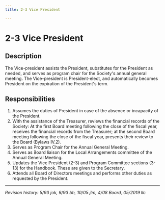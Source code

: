 ```yaml
---
title: 2-3 Vice President

---
```


# 2-3 Vice President

## Description

The Vice-president assists the President, substitutes for the President as needed, and serves as program chair for the Society's annual general meeting. The Vice-president is President-elect, and automatically becomes President on the expiration of the President's term.

## Responsibilities

1. Assumes the duties of President in case of the absence or incapacity of the President.
2. With the assistance of the Treasurer, reviews the financial records of the Society: At the first Board meeting following the close of the fiscal year, receives the financial records from the Treasurer; at the second Board meeting following the close of the fiscal year, presents their review to the Board (Bylaws IV.2).
3. Serves as Program Chair for the Annual General Meeting.
4. Serves as Board liaison for the Local Arrangements committee of the Annual General Meeting.
5. Updates the Vice President (2-3) and Program Committee sections (3-13) for the Handbook. These are given to the Secretary.
6. Attends all Board of Directors meetings and performs other duties as requested by the President.

***

_Revision history: 5/93 jok, 6/93 bh, 10/05 jlm, 4/08 Board, 05/2019 llc_

